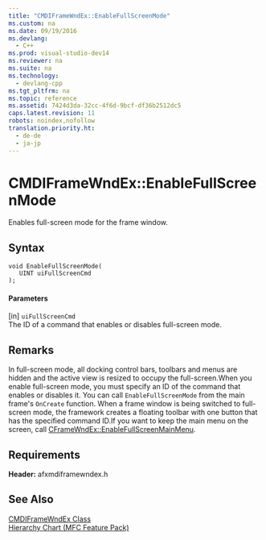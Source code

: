 ```yaml
---
title: "CMDIFrameWndEx::EnableFullScreenMode"
ms.custom: na
ms.date: 09/19/2016
ms.devlang: 
  - C++
ms.prod: visual-studio-dev14
ms.reviewer: na
ms.suite: na
ms.technology: 
  - devlang-cpp
ms.tgt_pltfrm: na
ms.topic: reference
ms.assetid: 7424d3da-32cc-4f6d-9bcf-df36b2512dc5
caps.latest.revision: 11
robots: noindex,nofollow
translation.priority.ht: 
  - de-de
  - ja-jp
---
```

# CMDIFrameWndEx::EnableFullScreenMode
Enables full-screen mode for the frame window.  
  
## Syntax  
  
```  
void EnableFullScreenMode(  
   UINT uiFullScreenCmd  
);  
```  
  
#### Parameters  
 [in] `uiFullScreenCmd`  
 The ID of a command that enables or disables full-screen mode.  
  
## Remarks  
 In full-screen mode, all docking control bars, toolbars and menus are hidden and the active view is resized to occupy the full-screen.When you enable full-screen mode, you must specify an ID of the command that enables or disables it. You can call `EnableFullScreenMode` from the main frame's `OnCreate` function. When a frame window is being switched to full-screen mode, the framework creates a floating toolbar with one button that has the specified command ID.If you want to keep the main menu on the screen, call [CFrameWndEx::EnableFullScreenMainMenu](../vs140/CMDIFrameWndEx--EnableFullScreenMainMenu.md).  
  
## Requirements  
 **Header:** afxmdiframewndex.h  
  
## See Also  
 [CMDIFrameWndEx Class](../vs140/CMDIFrameWndEx-Class.md)   
 [Hierarchy Chart (MFC Feature Pack)](../vs140/Hierarchy-Chart.md)